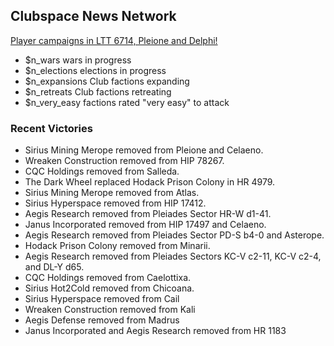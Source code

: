 
## Clubspace News Network

[Player campaigns in LTT 6714, Pleione and Delphi!](https://discord.gg/PdaCsRA)

* $n_wars wars in progress
* $n_elections elections in progress
* $n_expansions Club factions expanding
* $n_retreats Club factions retreating
* $n_very_easy factions rated "very easy" to attack

### Recent Victories

* Sirius Mining Merope removed from Pleione and Celaeno.
* Wreaken Construction removed from HIP 78267.
* CQC Holdings removed from Salleda.
* The Dark Wheel replaced Hodack Prison Colony in HR 4979.
* Sirius Mining Merope removed from Atlas.
* Sirius Hyperspace removed from HIP 17412.
* Aegis Research removed from Pleiades Sector HR-W d1-41.
* Janus Incorporated removed from HIP 17497 and Celaeno.
* Aegis Research removed from Pleiades Sector PD-S b4-0 and Asterope.
* Hodack Prison Colony removed from Minarii.
* Aegis Research removed from Pleiades Sectors KC-V c2-11, KC-V c2-4, and DL-Y d65.
* CQC Holdings removed from Caelottixa.
* Sirius Hot2Cold removed from Chicoana.
* Sirius Hyperspace removed from Cail
* Wreaken Construction removed from Kali
* Aegis Defense removed from Madrus
* Janus Incorporated and Aegis Research removed from HR 1183

